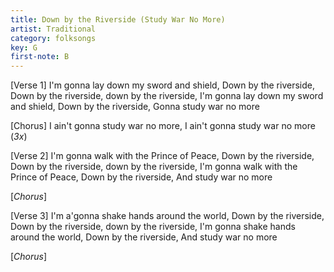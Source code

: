 ```yaml
---
title: Down by the Riverside (Study War No More)
artist: Traditional
category: folksongs
key: G
first-note: B
---
```


[Verse 1]
I'm gonna lay down my sword and shield,
Down by the riverside, Down by the riverside, down by the riverside,
I'm gonna lay down my sword and shield,
Down by the riverside,
Gonna study war no more

[Chorus]
I ain't gonna study war no more, I ain't gonna study war no more (*3x*)

[Verse 2]
I'm gonna walk with the Prince of Peace,
Down by the riverside, Down by the riverside, down by the riverside,
I'm gonna walk with the Prince of Peace,
Down by the riverside,
And study war no more

[*Chorus*]

[Verse 3]
I'm a'gonna shake hands around the world,
Down by the riverside, Down by the riverside, down by the riverside,
I'm gonna shake hands around the world,
Down by the riverside,
And study war no more

[*Chorus*]


